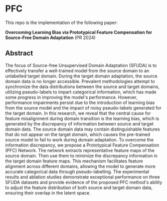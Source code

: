 # PFC
This repo is the implementation of the following paper:

**Overcoming Learning Bias via Prototypical Feature Compensation for Source-Free Domain Adaptation** (PR 2024)

## Abstract
The focus of Source-free Unsupervised Domain Adaptation (SFUDA) is to effectively transfer a well-trained model from the source domain to an unlabelled target domain. During the target domain adaptation, the source domain data is no longer accessible. Prevalent methodologies attempt to synchronize the data distributions between the source and target domains, utilizing pseudo-labels to impart categorical information, which has made some progress in improving the model's performance. However, performance impairments persist due to the introduction of learning bias from the source model and the impact of noisy pseudo-labels generated for the target domain. In this research, we reveal that the central cause for feature misalignment during domain transition is the learning bias, which is generated by the discrepancy of information between source and target domain data. The source domain data may contain distinguishable features that do not appear on the target domain, which causes the pre-trained source model to fail to work during domain adaptation. To overcome the information discrepancy, we propose a Prototypical Feature Compensation (PFC) Network. The network extracts representative feature maps of the source domain. Then use them to minimize the discrepancy information in the target domain feature maps. This mechanism facilitates feature alignment across different domains, allowing the model to generate more accurate categorical data through pseudo-labelling. The experimental results and ablation studies demonstrate exceptional performance on three SFUDA datasets and provide evidence of the proposed PFC method's ability to adjust the feature distribution of both source and target domain data, ensuring their overlap in the latent space. 
